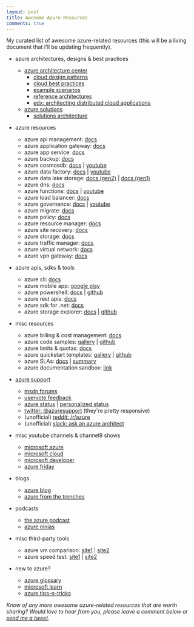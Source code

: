 ```yaml
---
layout: post
title: Awesome Azure Resources
comments: true
---
```

My curated list of awesome azure-related resources (this will be a living document that I'll be updating frequently).

* azure architectures, designs & best practices
  * [azure architecture center](https://docs.microsoft.com/en-us/azure/architecture/)
    * [cloud design patterns](https://docs.microsoft.com/en-us/azure/architecture/patterns/)
    * [cloud best practices](https://docs.microsoft.com/en-us/azure/architecture/best-practices/)
    * [example scenarios](https://docs.microsoft.com/en-us/azure/architecture/example-scenario/)
    * [reference architectures](https://docs.microsoft.com/en-us/azure/architecture/reference-architectures/)
    * [edx: architecting distributed cloud applications](https://www.edx.org/course/architecting-distributed-cloud-applications-2)
  * [azure solutions](https://azure.microsoft.com/en-in/solutions/)
    * [solutions architecture](https://azure.microsoft.com/en-in/solutions/architecture/)

* azure resources
  * azure api management: [docs](https://docs.microsoft.com/en-us/azure/api-management/)
  * azure application gateway: [docs](https://docs.microsoft.com/en-us/azure/application-gateway/)
  * azure app service: [docs](https://docs.microsoft.com/en-us/azure/app-service/)
  * azure backup: [docs](https://docs.microsoft.com/en-in/azure/backup/)
  * azure cosmosdb: [docs](https://docs.microsoft.com/en-us/azure/cosmos-db/) \| [youtube](https://www.youtube.com/channel/UC9OJ32CzooNJNoP6_iIfxRw)
  * azure data factory: [docs](https://docs.microsoft.com/en-us/azure/data-factory/) \| [youtube](https://www.youtube.com/channel/UC2S0k7NeLcEm5_IhHUwpN0g)
  * azure data lake storage: [docs (gen2)](https://docs.microsoft.com/en-us/azure/storage/blobs/data-lake-storage-introduction) \| [docs (gen1)](https://docs.microsoft.com/en-us/azure/data-lake-store/)
  * azure dns: [docs](https://docs.microsoft.com/en-us/azure/dns/)
  * azure functions: [docs](https://docs.microsoft.com/en-us/azure/azure-functions/) \| [youtube](https://www.youtube.com/channel/UCtUYj6As_XFkOooUFnsJbYg)
  * azure load balancer: [docs](https://docs.microsoft.com/en-us/azure/load-balancer/)
  * azure governance: [docs](https://docs.microsoft.com/en-us/azure/governance/) \| [youtube](https://www.youtube.com/channel/UCZZ3-oMrVI5ssheMzaWC4uQ)
  * azure migrate: [docs](https://docs.microsoft.com/en-us/azure/migrate/)
  * azure policy: [docs](https://docs.microsoft.com/en-us/azure/governance/policy/)
  * azure resource manager: [docs](https://docs.microsoft.com/en-us/azure/azure-resource-manager/)
  * azure site recovery: [docs](https://docs.microsoft.com/en-us/azure/site-recovery/)
  * azure storage: [docs](https://docs.microsoft.com/en-us/azure/storage/)
  * azure traffic manager: [docs](https://docs.microsoft.com/en-us/azure/traffic-manager/)
  * azure virtual network: [docs](https://docs.microsoft.com/en-us/azure/virtual-network/)
  * azure vpn gateway: [docs](https://docs.microsoft.com/en-us/azure/vpn-gateway/)

* azure apis, sdks & tools
  * azure cli: [docs](https://docs.microsoft.com/en-us/cli/azure/)
  * azure mobile app: [google play](https://play.google.com/store/apps/details?id=com.microsoft.azure&hl=en)
  * azure powershell: [docs](https://docs.microsoft.com/en-us/powershell/azure/) \| [github](https://github.com/Azure/azure-powershell)
  * azure rest apis: [docs](https://docs.microsoft.com/en-us/rest/api/?view=Azure)
  * azure sdk for .net: [docs](https://docs.microsoft.com/en-us/dotnet/api/overview/azure)
  * azure storage explorer: [docs](https://azure.microsoft.com/en-us/features/storage-explorer/) \| [github](https://github.com/Microsoft/AzureStorageExplorer)

* misc resources
  * azure billing & cost management: [docs](https://docs.microsoft.com/en-us/azure/billing/)
  * azure code samples: [gallery](https://azure.microsoft.com/en-us/resources/samples/?sort=0) \| [github](https://github.com/Azure-Samples)
  * azure limits & quotas: [docs](https://docs.microsoft.com/en-us/azure/azure-subscription-service-limits?toc=%2fazure%2fguides%2fdeveloper%2ftoc.json)
  * azure quickstart templates: [gallery](https://azure.microsoft.com/en-us/resources/templates/) \| [github](https://github.com/Azure/azure-quickstart-templates)
  * azure SLAs: [docs](https://azure.microsoft.com/en-us/support/legal/sla/) \| [summary](https://azure.microsoft.com/en-us/support/legal/sla/summary/)
  * azure documentation sandbox: [link](https://docs.microsoft.com/en-us/sandbox/)

* [azure support](https://azure.microsoft.com/en-us/support/community/)
  * [msdn forums](https://social.msdn.microsoft.com/Forums/en-US/home?category=windowsazureplatform)
  * [uservote feedback](https://feedback.azure.com/)
  * [azure status](https://azure.microsoft.com/en-us/status/) \| [personalized status](https://portal.azure.com/#blade/Microsoft_Azure_Health/AzureHealthBrowseBlade)
  * [twitter: @azuresupport](https://twitter.com/azuresupport) (they're pretty responsive)
  * (unofficial) [reddit: /r/azure](https://www.reddit.com/r/azure)
  * (unofficial) [slack: ask an azure architect](https://aka.ms/join-ask-azure)

* misc youtube channels & channel9 shows
  * [microsoft azure](https://www.youtube.com/channel/UC0m-80FnNY2Qb7obvTL_2fA)
  * [microsoft cloud](https://www.youtube.com/channel/UCSgzRJMqIiCNtoM6Q7Q9Lqw)
  * [microsoft developer](https://www.youtube.com/channel/UCsMica-v34Irf9KVTh6xx-g)
  * [azure friday](https://channel9.msdn.com/Shows/Azure-Friday)

* blogs
  * [azure blog](https://azure.microsoft.com/en-us/blog/)
  * [azure from the trenches](https://www.azurefromthetrenches.com/)

* podcasts
  * [the azure podcast](http://azpodcast.azurewebsites.net/)
  * [azure ninjas](https://www.azureninjas.cloud/)

* misc third-party tools
  * azure vm comparison: [site1](https://azureprice.net/) \| [site2](https://www.vmchooser.com/)
  * azure speed test: [site1](http://www.azurespeed.com/) \| [site2](https://azurespeedtest.azurewebsites.net/)

* new to azure?
  * [azure glossary](https://docs.microsoft.com/en-us/azure/azure-glossary-cloud-terminology)
  * [microsoft learn](https://docs.microsoft.com/en-us/learn/browse/?products=azure)
  * [azure tips-n-tricks](http://azuredev.tips/)

_Know of any more awesome azure-related resources that are worth sharing? Would love to hear from you, please leave a comment below or [send me a tweet]({{site.author.twitter}})._